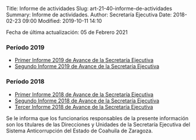 Title: Informe de actividades
Slug: art-21-40-informe-de-actividades
Summary: Informe de actividades.
Author: Secretaría Ejecutiva
Date: 2018-02-23 09:00
Modified: 2019-10-11 14:10


Fecha de última actualización: 05 de Febrero 2021

### Período 2019

* [Primer Informe 2019 de Avance de la Secretaría Ejecutiva <i class="fa fa-file-pdf-o" aria-hidden="true"></i>](informe-avance-se-2019-1.pdf)
* [Segundo Informe 2019 de Avance de la Secretaría Ejecutiva <i class="fa fa-file-pdf-o" aria-hidden="true"></i>](informe-avance-se-2019-2.pdf)

### Período 2018

* [Primer Informe 2018 de Avance de la Secretaría Ejecutiva <i class="fa fa-file-pdf-o" aria-hidden="true"></i>](informe-avance-se-2018-1.pdf)
* [Segundo Informe 2018 de Avance de la Secretaría Ejecutiva <i class="fa fa-file-pdf-o" aria-hidden="true"></i>](informe-avance-se-2018-2.pdf)
* [Tercer Informe 2018 de Avance de la Secretaría Ejecutiva <i class="fa fa-file-pdf-o" aria-hidden="true"></i>](informe-avance-se-2018-3.pdf)

Se le informa que los funcionarios responsables de la presente información son los titulares de las Direcciones y Unidades de la Secretaría Ejecutiva del Sistema Anticorrupción del Estado de Coahuila de Zaragoza.

